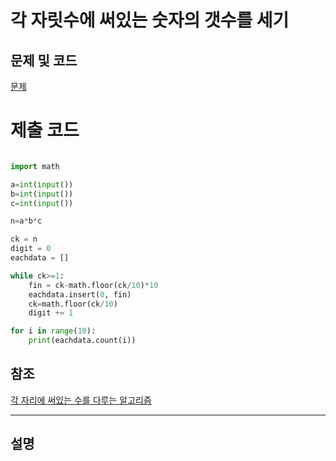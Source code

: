 각 자릿수에 써있는 숫자의 갯수를 세기
=======

문제 및 코드
-----
[문제](https://www.acmicpc.net/problem/2577)




# 제출 코드

``` python

import math

a=int(input())
b=int(input())
c=int(input())

n=a*b*c

ck = n
digit = 0
eachdata = []

while ck>=1:
    fin = ck-math.floor(ck/10)*10
    eachdata.insert(0, fin)
    ck=math.floor(ck/10)
    digit += 1

for i in range(10):
    print(eachdata.count(i))


```

## 참조
[각 자리에 써있는 수를 다루는 알고리즘](Step/tools/eachnumber.md)

- - - - - 

설명
------
